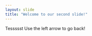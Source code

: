 ```yaml
---
layout: slide
title: "Welcome to our second slide!"
---
```

Tessssst
Use the left arrow to go back!
